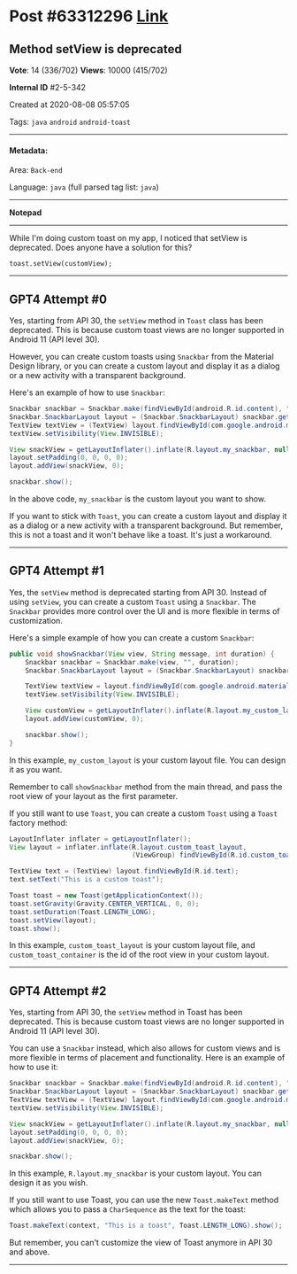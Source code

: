 
# Post \#63312296 [Link](https://stackoverflow.com/questions/63312296/)

## Method setView is deprecated

**Vote**: 14 (336/702) **Views**: 10000 (415/702) 

**Internal ID** \#2-5-342

Created at 2020-08-08 05:57:05

Tags: `java` `android` `android-toast`

----------

#### Metadata:

Area: `Back-end`

Language: `java` (full parsed tag list: `java`)

----------

**Notepad**


----------

While I'm doing custom toast on my app, I noticed that setView is deprecated.
[](https://i.stack.imgur.com/CwrA4.png)
Does anyone have a solution for this?
```
toast.setView(customView);
```



----------
        
## GPT4 Attempt \#0

Yes, starting from API 30, the `setView` method in `Toast` class has been deprecated. This is because custom toast views are no longer supported in Android 11 (API level 30). 

However, you can create custom toasts using `Snackbar` from the Material Design library, or you can create a custom layout and display it as a dialog or a new activity with a transparent background.

Here's an example of how to use `Snackbar`:

```java
Snackbar snackbar = Snackbar.make(findViewById(android.R.id.content), "", Snackbar.LENGTH_LONG);
Snackbar.SnackbarLayout layout = (Snackbar.SnackbarLayout) snackbar.getView();
TextView textView = (TextView) layout.findViewById(com.google.android.material.R.id.snackbar_text);
textView.setVisibility(View.INVISIBLE);

View snackView = getLayoutInflater().inflate(R.layout.my_snackbar, null);
layout.setPadding(0, 0, 0, 0);
layout.addView(snackView, 0);

snackbar.show();
```

In the above code, `my_snackbar` is the custom layout you want to show.

If you want to stick with `Toast`, you can create a custom layout and display it as a dialog or a new activity with a transparent background. But remember, this is not a toast and it won't behave like a toast. It's just a workaround.

--------

## GPT4 Attempt \#1

Yes, the `setView` method is deprecated starting from API 30. Instead of using `setView`, you can create a custom `Toast` using a `Snackbar`. The `Snackbar` provides more control over the UI and is more flexible in terms of customization.

Here's a simple example of how you can create a custom `Snackbar`:

```java
public void showSnackbar(View view, String message, int duration) {
    Snackbar snackbar = Snackbar.make(view, "", duration);
    Snackbar.SnackbarLayout layout = (Snackbar.SnackbarLayout) snackbar.getView();

    TextView textView = layout.findViewById(com.google.android.material.R.id.snackbar_text);
    textView.setVisibility(View.INVISIBLE);

    View customView = getLayoutInflater().inflate(R.layout.my_custom_layout, null);
    layout.addView(customView, 0);

    snackbar.show();
}
```

In this example, `my_custom_layout` is your custom layout file. You can design it as you want.

Remember to call `showSnackbar` method from the main thread, and pass the root view of your layout as the first parameter.

If you still want to use `Toast`, you can create a custom `Toast` using a `Toast` factory method:

```java
LayoutInflater inflater = getLayoutInflater();
View layout = inflater.inflate(R.layout.custom_toast_layout,
                               (ViewGroup) findViewById(R.id.custom_toast_container));

TextView text = (TextView) layout.findViewById(R.id.text);
text.setText("This is a custom toast");

Toast toast = new Toast(getApplicationContext());
toast.setGravity(Gravity.CENTER_VERTICAL, 0, 0);
toast.setDuration(Toast.LENGTH_LONG);
toast.setView(layout);
toast.show();
```

In this example, `custom_toast_layout` is your custom layout file, and `custom_toast_container` is the id of the root view in your custom layout.

--------

## GPT4 Attempt \#2

Yes, starting from API 30, the `setView` method in Toast has been deprecated. This is because custom toast views are no longer supported in Android 11 (API level 30). 

You can use a `Snackbar` instead, which also allows for custom views and is more flexible in terms of placement and functionality. Here is an example of how to use it:

```java
Snackbar snackbar = Snackbar.make(findViewById(android.R.id.content), "", Snackbar.LENGTH_LONG);
Snackbar.SnackbarLayout layout = (Snackbar.SnackbarLayout) snackbar.getView();
TextView textView = (TextView) layout.findViewById(com.google.android.material.R.id.snackbar_text);
textView.setVisibility(View.INVISIBLE);

View snackView = getLayoutInflater().inflate(R.layout.my_snackbar, null);
layout.setPadding(0, 0, 0, 0);
layout.addView(snackView, 0);

snackbar.show();
```

In this example, `R.layout.my_snackbar` is your custom layout. You can design it as you wish.

If you still want to use Toast, you can use the new `Toast.makeText` method which allows you to pass a `CharSequence` as the text for the toast:

```java
Toast.makeText(context, "This is a toast", Toast.LENGTH_LONG).show();
```

But remember, you can't customize the view of Toast anymore in API 30 and above.

--------
